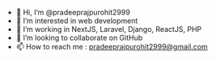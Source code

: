 - 👋 Hi, I’m @pradeeprajpurohit2999
- 👀 I’m interested in web development
- 🌱 I’m working in NextJS, Laravel, Django, ReactJS, PHP
- 💞️ I’m looking to collaborate on GitHub
- 📫 How to reach me : pradeeprajpurohit2999@gmail.com
